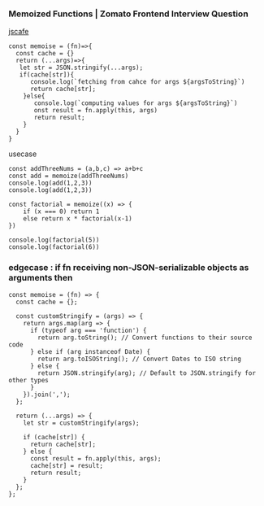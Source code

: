 ### Memoized Functions | Zomato Frontend Interview Question 
[jscafe](https://www.youtube.com/watch?v=Mip6ejPRXko&list=PLe3J6mZBq1xUWVBMpSR2zpp8paWMJQ91b&index=2)

```
const memoise = (fn)=>{
  const cache = {}
  return (...args)=>{
   let str = JSON.stringify(...args);
   if(cache[str]){
      console.log(`fetching from cahce for args ${argsToString}`)
      return cache[str];
    }else{
       console.log(`computing values for args ${argsToString}`)
       onst result = fn.apply(this, args)
       return result;
    }
  }
}
```

usecase 

```
const addThreeNums = (a,b,c) => a+b+c
const add = memoize(addThreeNums)
console.log(add(1,2,3))
console.log(add(1,2,3))

const factorial = memoize((x) => {
    if (x === 0) return 1
    else return x * factorial(x-1)
})

console.log(factorial(5))
console.log(factorial(6))
```

### edgecase : if fn receiving non-JSON-serializable objects as arguments then 
```
const memoise = (fn) => {
  const cache = {};

  const customStringify = (args) => {
    return args.map(arg => {
      if (typeof arg === 'function') {
        return arg.toString(); // Convert functions to their source code
      } else if (arg instanceof Date) {
        return arg.toISOString(); // Convert Dates to ISO string
      } else {
        return JSON.stringify(arg); // Default to JSON.stringify for other types
      }
    }).join(',');
  };

  return (...args) => {
    let str = customStringify(args);

    if (cache[str]) {
      return cache[str];
    } else {
      const result = fn.apply(this, args);
      cache[str] = result;
      return result;
    }
  };
};

```
